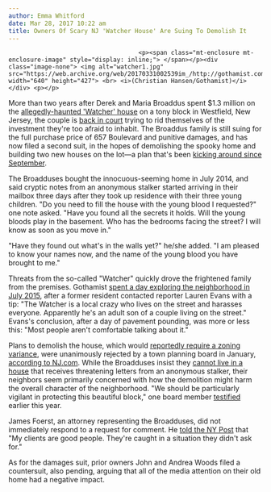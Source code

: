```yaml
---
author: Emma Whitford
date: Mar 28, 2017 10:22 am
title: Owners Of Scary NJ 'Watcher House' Are Suing To Demolish It
---
```


	
										<p><span class="mt-enclosure mt-enclosure-image" style="display: inline;"> </span></p><div class="image-none"> <img alt="watcher1.jpg" src="https://web.archive.org/web/20170331002539im_/http://gothamist.com/attachments/nyc_ewhitford/watcher1.jpg" width="640" height="427"> <br> <i>(Christian Hansen/Gothamist)</i></div> <p></p>

<p>More than two years after Derek and Maria Broaddus spent $1.3 million on the <a href="https://web.archive.org/web/20170331002539/http://gothamist.com/2015/07/07/the_watcher_history.php">allegedly-haunted &apos;Watcher&apos; house</a> on a tony block in Westfield, New Jersey, the couple is <a href="https://web.archive.org/web/20170331002539/http://nypost.com/2017/03/27/watcher-house-owners-sue-to-demolish-home-over-stalker-letters/">back in court</a> trying to rid themselves of the investment they&apos;re too afraid to inhabit. The Broaddus family is still suing for the full purchase price of 657 Boulevard and punitive damages, and has now filed a second suit, in the hopes of demolishing the spooky home and building two new houses on the lot&#x2014;a plan that&apos;s been <a href="https://web.archive.org/web/20170331002539/http://www.nj.com/union/index.ssf/2016/09/watcher_house_owners_want_to_tear_down_infamous_ho.html">kicking around since September</a>. </p>

<p>The Broadduses bought the innocuous-seeming home in July 2014, and said cryptic notes from an anonymous stalker started arriving in their mailbox three days after they took up residence with their three young children. &quot;Do you need to fill the house with the young blood I requested?&quot; one note asked. &quot;Have you found all the secrets it holds. Will the young bloods play in the basement. Who has the bedrooms facing the street? I will know as soon as you move in.&quot;</p>

<p>&quot;Have they found out what&apos;s in the walls yet?&quot; he/she added. &quot;I am pleased to know your names now, and the name of the young blood you have brought to me.&quot; </p>

<p>Threats from the so-called &quot;Watcher&quot; quickly drove the frightened family from the premises. Gothamist <a href="https://web.archive.org/web/20170331002539/http://gothamist.com/2015/07/31/the_watcher.php">spent a day exploring the neighborhood in July 2015</a>, after a former resident contacted reporter Lauren Evans with a tip: &quot;The Watcher is a local crazy who lives on the street and harasses everyone. Apparently he&apos;s an adult son of a couple living on the street.&quot; Evans&apos;s conclusion, after a day of pavement pounding, was more or less this: &quot;Most people aren&apos;t comfortable talking about it.&quot; </p>

<p>Plans to demolish the house, which would <a href="https://web.archive.org/web/20170331002539/http://www.nj.com/union/index.ssf/2016/09/watcher_house_owners_want_to_tear_down_infamous_ho.html">reportedly require a zoning variance</a>, were unanimously rejected by a town planning board in January, <a href="https://web.archive.org/web/20170331002539/http://www.nj.com/union/index.ssf/2017/01/notorious_watcher_house_must_stay_will_be_demolish.html">according to NJ.com</a>. While the Broadduses insist they <a href="https://web.archive.org/web/20170331002539/http://www.nj.com/union/index.ssf/2016/09/watcher_house_owners_want_to_tear_down_infamous_ho.html">cannot live in a house</a> that receives threatening letters from an anonymous stalker, their neighbors seem primarily concerned with how the demolition might harm the overall character of the neighborhood. &quot;We should be particularly vigilant in protecting this beautiful block,&quot; one board member <a href="https://web.archive.org/web/20170331002539/http://www.nj.com/union/index.ssf/2017/01/notorious_watcher_house_must_stay_will_be_demolish.html">testified</a> earlier this year. </p>

<p>James Foerst, an attorney representing the Broadduses, did not immediately respond to a request for comment. He <a href="https://web.archive.org/web/20170331002539/http://nypost.com/2017/03/27/watcher-house-owners-sue-to-demolish-home-over-stalker-letters/">told the NY Post</a> that &quot;My clients are good people. They&apos;re caught in a situation they didn&apos;t ask for.&quot;</p>

<p>As for the damages suit, prior owners John and Andrea Woods filed a countersuit, also pending, arguing that all of the media attention on their old home had a negative impact. </p>					
										
									
				